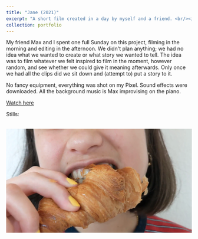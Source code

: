 ```yaml
---
title: "Jane (2021)"
excerpt: "A short film created in a day by myself and a friend. <br/><img src='/images/jane-croissant2.png'>"
collection: portfolio
---
```


My friend Max and I spent one full Sunday on this project, filming in the morning and editing in the afternoon. We didn't plan anything; we had no idea what we wanted to create or what story we wanted to tell. The idea was to film whatever we felt inspired to film in the moment, however random, and see whether we could give it meaning afterwards. Only once we had all the clips did we sit down and (attempt to) put a story to it. 

No fancy equipment, everything was shot on my Pixel. Sound effects were downloaded. All the background music is Max improvising on the piano.

[Watch here](https://youtu.be/R7ZYbmWP3CU)

Stills: 

<br/><img src='/images/jane-croissant2.png'>
